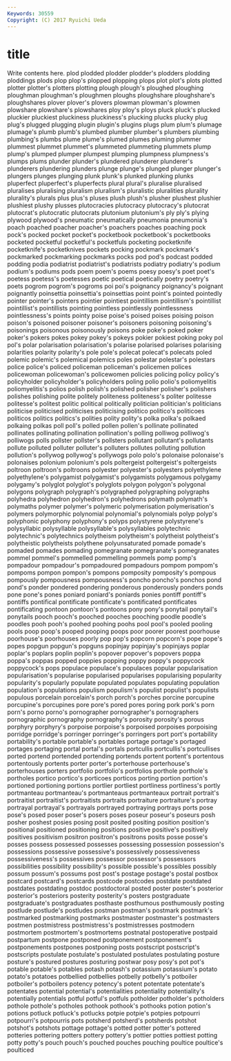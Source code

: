 ```yaml
---
Keywords: 30559 
Copyright: (C) 2017 Ryuichi Ueda
---
```


# title

Write contents here.
 plod plodded
plodder plodder's plodders plodding ploddings plods plop plop's plopped plopping
plops plot plot's plots plotted plotter plotter's plotters plotting plough
plough's ploughed ploughing ploughman ploughman's ploughmen ploughs ploughshare ploughshare's ploughshares
plover plover's plovers plowman plowman's plowmen plowshare plowshare's plowshares ploy
ploy's ploys pluck pluck's plucked pluckier pluckiest pluckiness pluckiness's plucking
plucks plucky plug plug's plugged plugging plugin plugin's plugins plugs
plum plum's plumage plumage's plumb plumb's plumbed plumber plumber's plumbers
plumbing plumbing's plumbs plume plume's plumed plumes pluming plummer plummest
plummet plummet's plummeted plummeting plummets plump plump's plumped plumper plumpest
plumping plumpness plumpness's plumps plums plunder plunder's plundered plunderer plunderer's
plunderers plundering plunders plunge plunge's plunged plunger plunger's plungers plunges
plunging plunk plunk's plunked plunking plunks pluperfect pluperfect's pluperfects plural
plural's pluralise pluralised pluralises pluralising pluralism pluralism's pluralistic pluralities plurality
plurality's plurals plus plus's pluses plush plush's plusher plushest plushier
plushiest plushy plusses plutocracies plutocracy plutocracy's plutocrat plutocrat's plutocratic plutocrats
plutonium plutonium's ply ply's plying plywood plywood's pneumatic pneumatically pneumonia
pneumonia's poach poached poacher poacher's poachers poaches poaching pock pock's
pocked pocket pocket's pocketbook pocketbook's pocketbooks pocketed pocketful pocketful's pocketfuls
pocketing pocketknife pocketknife's pocketknives pockets pocking pockmark pockmark's pockmarked pockmarking
pockmarks pocks pod pod's podcast podded podding podia podiatrist podiatrist's
podiatrists podiatry podiatry's podium podium's podiums pods poem poem's poems
poesy poesy's poet poet's poetess poetess's poetesses poetic poetical poetically
poetry poetry's poets pogrom pogrom's pogroms poi poi's poignancy poignancy's
poignant poignantly poinsettia poinsettia's poinsettias point point's pointed pointedly pointer
pointer's pointers pointier pointiest pointillism pointillism's pointillist pointillist's pointillists pointing
pointless pointlessly pointlessness pointlessness's points pointy poise poise's poised poises
poising poison poison's poisoned poisoner poisoner's poisoners poisoning poisoning's poisonings
poisonous poisonously poisons poke poke's poked poker poker's pokers pokes
pokey pokey's pokeys pokier pokiest poking poky pol pol's polar
polarisation polarisation's polarise polarised polarises polarising polarities polarity polarity's pole
pole's polecat polecat's polecats poled polemic polemic's polemical polemics poles
polestar polestar's polestars police police's policed policeman policeman's policemen polices
policewoman policewoman's policewomen policies policing policy policy's policyholder policyholder's policyholders
poling polio polio's poliomyelitis poliomyelitis's polios polish polish's polished polisher
polisher's polishers polishes polishing polite politely politeness politeness's politer politesse
politesse's politest politic political politically politician politician's politicians politicise politicised
politicises politicising politico politico's politicoes politicos politics politics's polities polity
polity's polka polka's polkaed polkaing polkas poll poll's polled pollen
pollen's pollinate pollinated pollinates pollinating pollination pollination's polling polliwog polliwog's
polliwogs polls pollster pollster's pollsters pollutant pollutant's pollutants pollute polluted
polluter polluter's polluters pollutes polluting pollution pollution's pollywog pollywog's pollywogs
polo polo's polonaise polonaise's polonaises polonium polonium's pols poltergeist poltergeist's
poltergeists poltroon poltroon's poltroons polyester polyester's polyesters polyethylene polyethylene's polygamist
polygamist's polygamists polygamous polygamy polygamy's polyglot polyglot's polyglots polygon polygon's
polygonal polygons polygraph polygraph's polygraphed polygraphing polygraphs polyhedra polyhedron polyhedron's
polyhedrons polymath polymath's polymaths polymer polymer's polymeric polymerisation polymerisation's polymers
polymorphic polynomial polynomial's polynomials polyp polyp's polyphonic polyphony polyphony's polyps
polystyrene polystyrene's polysyllabic polysyllable polysyllable's polysyllables polytechnic polytechnic's polytechnics polytheism
polytheism's polytheist polytheist's polytheistic polytheists polythene polyunsaturated pomade pomade's pomaded
pomades pomading pomegranate pomegranate's pomegranates pommel pommel's pommelled pommelling pommels
pomp pomp's pompadour pompadour's pompadoured pompadours pompom pompom's pompoms pompon
pompon's pompons pomposity pomposity's pompous pompously pompousness pompousness's poncho poncho's
ponchos pond pond's ponder pondered pondering ponderous ponderously ponders ponds
pone pone's pones poniard poniard's poniards ponies pontiff pontiff's pontiffs
pontifical pontificate pontificate's pontificated pontificates pontificating pontoon pontoon's pontoons pony
pony's ponytail ponytail's ponytails pooch pooch's pooched pooches pooching poodle
poodle's poodles pooh pooh's poohed poohing poohs pool pool's pooled
pooling pools poop poop's pooped pooping poops poor poorer poorest
poorhouse poorhouse's poorhouses poorly pop pop's popcorn popcorn's pope pope's
popes popgun popgun's popguns popinjay popinjay's popinjays poplar poplar's poplars
poplin poplin's popover popover's popovers poppa poppa's poppas popped poppies
popping poppy poppy's poppycock poppycock's pops populace populace's populaces popular
popularisation popularisation's popularise popularised popularises popularising popularity popularity's popularly populate
populated populates populating population population's populations populism populism's populist populist's
populists populous porcelain porcelain's porch porch's porches porcine porcupine porcupine's
porcupines pore pore's pored pores poring pork pork's porn porn's
porno porno's pornographer pornographer's pornographers pornographic pornography pornography's porosity porosity's
porous porphyry porphyry's porpoise porpoise's porpoised porpoises porpoising porridge porridge's
porringer porringer's porringers port port's portability portability's portable portable's portables
portage portage's portaged portages portaging portal portal's portals portcullis portcullis's
portcullises ported portend portended portending portends portent portent's portentous portentously
portents porter porter's porterhouse porterhouse's porterhouses porters portfolio portfolio's portfolios
porthole porthole's portholes portico portico's porticoes porticos porting portion portion's
portioned portioning portions portlier portliest portliness portliness's portly portmanteau portmanteau's
portmanteaus portmanteaux portrait portrait's portraitist portraitist's portraitists portraits portraiture portraiture's
portray portrayal portrayal's portrayals portrayed portraying portrays ports pose pose's
posed poser poser's posers poses poseur poseur's poseurs posh posher
poshest posies posing posit posited positing position position's positional positioned
positioning positions positive positive's positively positives positivism positron positron's positrons
posits posse posse's posses possess possessed possesses possessing possession possession's
possessions possessive possessive's possessively possessiveness possessiveness's possessives possessor possessor's possessors
possibilities possibility possibility's possible possible's possibles possibly possum possum's possums
post post's postage postage's postal postbox postcard postcard's postcards postcode
postcodes postdate postdated postdates postdating postdoc postdoctoral posted poster poster's
posterior posterior's posteriors posterity posterity's posters postgraduate postgraduate's postgraduates posthaste
posthumous posthumously posting postlude postlude's postludes postman postman's postmark postmark's
postmarked postmarking postmarks postmaster postmaster's postmasters postmen postmistress postmistress's postmistresses
postmodern postmortem postmortem's postmortems postnatal postoperative postpaid postpartum postpone postponed
postponement postponement's postponements postpones postponing posts postscript postscript's postscripts postulate
postulate's postulated postulates postulating posture posture's postured postures posturing postwar
posy posy's pot pot's potable potable's potables potash potash's potassium
potassium's potato potato's potatoes potbellied potbellies potbelly potbelly's potboiler potboiler's
potboilers potency potency's potent potentate potentate's potentates potential potential's potentialities
potentiality potentiality's potentially potentials potful potful's potfuls potholder potholder's potholders
pothole pothole's potholes pothook pothook's pothooks potion potion's potions potluck
potluck's potlucks potpie potpie's potpies potpourri potpourri's potpourris pots potsherd
potsherd's potsherds potshot potshot's potshots pottage pottage's potted potter potter's
pottered potteries pottering potters pottery pottery's pottier potties pottiest potting
potty potty's pouch pouch's pouched pouches pouching poultice poultice's poulticed
